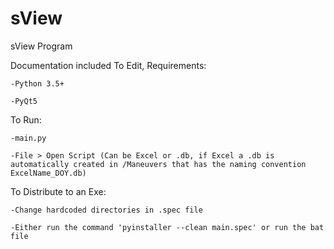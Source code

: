 # sView
sView Program

Documentation included
To Edit, Requirements:

    -Python 3.5+

    -PyQt5
  
  
To Run:

    -main.py

    -File > Open Script (Can be Excel or .db, if Excel a .db is automatically created in /Maneuvers that has the naming convention ExcelName_DOY.db)

To Distribute to an Exe:

    -Change hardcoded directories in .spec file

    -Either run the command 'pyinstaller --clean main.spec' or run the bat file
    
